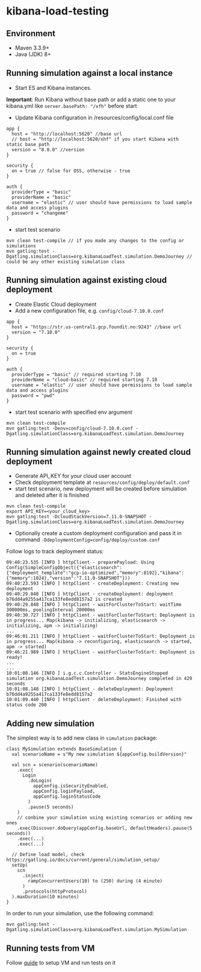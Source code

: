 # kibana-load-testing
## Environment
- Maven 3.3.9+
- Java (JDK) 8+ 

## Running simulation against a local instance
- Start ES and Kibana instances.

<b>Important</b>: Run Kibana without base path or add a static one to your kibana.yml like `server.basePath: "/xfh"` before start
- Update Kibana configuration in /resources/config/local.conf file
```
app {
  host = "http://localhost:5620" //base url
  // host = "http://localhost:5620/xhf" if you start Kibana with static base path
  version = "8.0.0" //version
}

security {
  on = true // false for OSS, otherwise - true
}

auth {
  providerType = "basic"
  providerName = "basic"
  username = "elastic" // user should have permissions to load sample data and access plugins
  password = "changeme"
}
```
- start test scenario
```
mvn clean test-compile // if you made any changes to the config or  simulations
mvn gatling:test -Dgatling.simulationClass=org.kibanaLoadTest.simulation.DemoJourney // could be any other existing simulation class
```

## Running simulation against existing cloud deployment
- Create Elastic Cloud deployment
- Add a new configuration file, e.g. `config/cloud-7.10.0.conf`
```
app {
  host = "https://str.us-central1.gcp.foundit.no:9243" //base url
  version = "7.10.0"
}

security {
  on = true
}

auth {
  providerType = "basic" // required starting 7.10
  providerName = "cloud-basic" // required starting 7.10
  username = "elastic" // user should have permissions to load sample data and access plugins
  password = "pwd"
}
```
- start test scenario with specified env argument
```
mvn clean test-compile
mvn gatling:test -Denv=config/cloud-7.10.0.conf -Dgatling.simulationClass=org.kibanaLoadTest.simulation.DemoJourney
```

## Running simulation against newly created cloud deployment
- Generate API_KEY for your cloud user account
- Check deployment template at `resources/config/deploy/default.conf`
- start test scenario, new deployment will be created before simulation and deleted after it is finished
```
mvn clean test-compile
export API_KEY=<your_cloud_key>
mvn gatling:test -DcloudStackVersion=7.11.0-SNAPSHOT -Dgatling.simulationClass=org.kibanaLoadTest.simulation.DemoJourney
```
- Optionally create a custom deployment configuration and pass it in command `-DdeploymentConfig=config/deploy/custom.conf`



Follow logs to track deployment status:

```
09:40:23.535 [INFO ] httpClient - preparePayload: Using Config(SimpleConfigObject({"elasticsearch":{"deployment_template":"gcp-io-optimized","memory":8192},"kibana":{"memory":1024},"version":"7.11.0-SNAPSHOT"}))
09:40:23.593 [INFO ] httpClient - createDeployment: Creating new deployment
09:40:29.848 [INFO ] httpClient - createDeployment: deployment b76dd4a9255a417ca133fe8edd8157a2 is created
09:40:29.848 [INFO ] httpClient - waitForClusterToStart: waitTime 300000ms, poolingInterval 20000ms
09:40:30.727 [INFO ] httpClient - waitForClusterToStart: Deployment is in progress... Map(kibana -> initializing, elasticsearch -> initializing, apm -> initializing)
...
09:46:01.211 [INFO ] httpClient - waitForClusterToStart: Deployment is in progress... Map(kibana -> reconfiguring, elasticsearch -> started, apm -> started)
09:46:21.989 [INFO ] httpClient - waitForClusterToStart: Deployment is ready!
...
...
10:01:08.146 [INFO ] i.g.c.c.Controller - StatsEngineStopped
simulation org.kibanaLoadTest.simulation.DemoJourney completed in 429 seconds
10:01:08.148 [INFO ] httpClient - deleteDeployment: Deployment b76dd4a9255a417ca133fe8edd8157a2
10:01:09.440 [INFO ] httpClient - deleteDeployment: Finished with status code 200
```

## Adding new simulation

The simplest way is to add new class in `simulation` package:
```
class MySimulation extends BaseSimulation {
  val scenarioName = s"My new simulation ${appConfig.buildVersion}"

  val scn = scenario(scenarioName)
    .exec(
      Login
        .doLogin(
          appConfig.isSecurityEnabled,
          appConfig.loginPayload,
          appConfig.loginStatusCode
        )
        .pause(5 seconds)
    )
    // conbine your simulation using existing scenarios or adding new ones
    .exec(Discover.doQuery(appConfig.baseUrl, defaultHeaders).pause(5 seconds))
    .exec(...)
    .exec(...)

  // Define load model, check https://gatling.io/docs/current/general/simulation_setup/
  setUp(
    scn
      .inject(
        rampConcurrentUsers(10) to (250) during (4 minute)
      )
      .protocols(httpProtocol)
  ).maxDuration(10 minutes)
}
```

In order to run your simulation, use the following command:
```
mvn gatling:test -Dgatling.simulationClass=org.kibanaLoadTest.simulation.MySimulation
```

## Running tests from VM

Follow [guide](VM_SETUP.md) to setup VM and run tests on it

